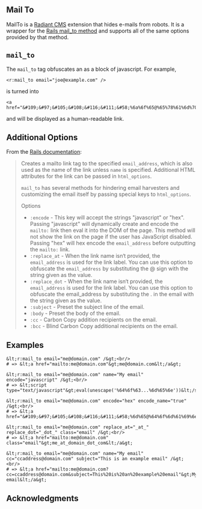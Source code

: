 Mail To
-------

MailTo is a [Radiant CMS][1] extension that hides e-mails from robots. It is a wrapper for the [Rails mail_to method][2] and supports all of the same options provided by that method.

`mail_to`
---------

The `mail_to` tag obfuscates an as a block of javascript. For example, 

	<r:mail_to email="joe@example.com" />
	
is turned into

	<a href="&#109;&#97;&#105;&#108;&#116;&#111;&#58;%6a%6f%65@%65%78%61%6d%70%6c%65.%63%6f%6d">joe@example.com</a>
	
and will be displayed as a human-readable link.

Additional Options
------------------

From the [Rails documentation][2]:

> Creates a mailto link tag to the specified `email_address`, which is also used as the name of the link unless `name` is specified. Additional HTML attributes for the link can be passed in `html_options`.
> 
> `mail_to` has several methods for hindering email harvesters and customizing the email itself by passing special keys to `html_options`.
> 
> Options
> 
> * `:encode` - This key will accept the strings "javascript" or "hex". Passing "javascript" will dynamically create and encode the `mailto:` link then eval it into the DOM of the page. This method will not show the link on the page if the user has JavaScript disabled. Passing "hex" will hex encode the `email_address` before outputting the `mailto:` link.
> * `:replace_at` - When the link name isn‘t provided, the `email_address` is used for the link label. You can use this option to obfuscate the `email_address` by substituting the @ sign with the string given as the value.
> * `:replace_dot` - When the link name isn‘t provided, the `email_address` is used for the link label. You can use this option to obfuscate the email_address by substituting the . in the email with the string given as the value.
> * `:subject` - Preset the subject line of the email.
> * `:body` - Preset the body of the email.
> * `:cc` - Carbon Copy addition recipients on the email.
> * `:bcc` - Blind Carbon Copy additional recipients on the email.

Examples
--------

    &lt;r:mail_to email="me@domain.com" /&gt;<br/>
    # => &lt;a href="mailto:me@domain.com"&gt;me@domain.com&lt;/a&gt;
    
    &lt;r:mail_to email="me@domain.com" name="My email" encode="javascript" /&gt;<br/>
    # => &lt;script type="text/javascript"&gt;eval(unescape('%64%6f%63...%6d%65%6e'))&lt;/script&gt;
    
    &lt;r:mail_to email="me@domain.com" encode="hex" encode_name="true" /&gt;<br/>
    # => &lt;a href="&#109;&#97;&#105;&#108;&#116;&#111;&#58;%6d%65@%64%6f%6d%61%69%6e.%63%6f%6d"&gt;&#109;&#101;&#64;&#100;&#111;&#109;&#97;&#105;&#110;&#46;&#99;&#111;&#109;&lt;/a&gt;
    
    &lt;r:mail_to email="me@domain.com" replace_at="_at_" replace_dot="_dot_" class="email" /&gt;<br/>
    # => &lt;a href="mailto:me@domain.com" class="email"&gt;me_at_domain_dot_com&lt;/a&gt;
    
    &lt;r:mail_to email="me@domain.com" name="My email" cc="ccaddress@domain.com" subject="This is an example email" /&gt;<br/>
    # => &lt;a href="mailto:me@domain.com?cc=ccaddress@domain.com&subject=This%20is%20an%20example%20email"&gt;My email&lt;/a&gt;


Acknowledgments
---------------

[1]: http://radiantcms.org/
[2]: http://rails.rubyonrails.com/classes/ActionView/Helpers/UrlHelper.html#M001606

